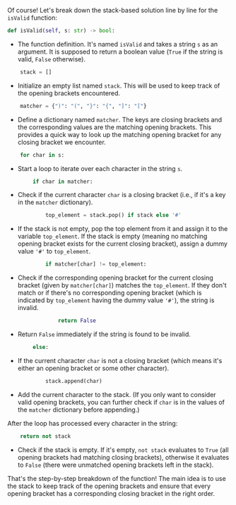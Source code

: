 Of course! Let's break down the stack-based solution line by line for the `isValid` function:

```python
def isValid(self, s: str) -> bool:
```

- The function definition. It's named `isValid` and takes a string `s` as an argument. It is supposed to return a boolean value (`True` if the string is valid, `False` otherwise).

```python
    stack = []
```

- Initialize an empty list named `stack`. This will be used to keep track of the opening brackets encountered.

```python
    matcher = {")": "(", "}": "{", "]": "["}
```

- Define a dictionary named `matcher`. The keys are closing brackets and the corresponding values are the matching opening brackets. This provides a quick way to look up the matching opening bracket for any closing bracket we encounter.

```python
    for char in s:
```

- Start a loop to iterate over each character in the string `s`.

```python
        if char in matcher:
```

- Check if the current character `char` is a closing bracket (i.e., if it's a key in the `matcher` dictionary).

```python
            top_element = stack.pop() if stack else '#'
```

- If the stack is not empty, pop the top element from it and assign it to the variable `top_element`. If the stack is empty (meaning no matching opening bracket exists for the current closing bracket), assign a dummy value `'#'` to `top_element`.

```python
            if matcher[char] != top_element:
```

- Check if the corresponding opening bracket for the current closing bracket (given by `matcher[char]`) matches the `top_element`. If they don't match or if there's no corresponding opening bracket (which is indicated by `top_element` having the dummy value `'#'`), the string is invalid.

```python
                return False
```

- Return `False` immediately if the string is found to be invalid.

```python
        else:
```

- If the current character `char` is not a closing bracket (which means it's either an opening bracket or some other character).

```python
            stack.append(char)
```

- Add the current character to the stack. (If you only want to consider valid opening brackets, you can further check if `char` is in the values of the `matcher` dictionary before appending.)

After the loop has processed every character in the string:

```python
    return not stack
```

- Check if the stack is empty. If it's empty, `not stack` evaluates to `True` (all opening brackets had matching closing brackets), otherwise it evaluates to `False` (there were unmatched opening brackets left in the stack).

That's the step-by-step breakdown of the function! The main idea is to use the stack to keep track of the opening brackets and ensure that every opening bracket has a corresponding closing bracket in the right order.
